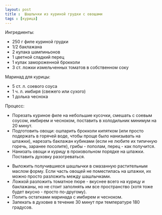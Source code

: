 ```yaml
---
layout: post
title :  Шашлычки из куриной грудки с овощами
tags : [курица]
---
```


Ингредиенты:
- 250 г филе куриной грудки
- 1/2 баклажана
- 2 кулака шампиньонов
- 1 цветной сладкий перец
- 1 кулак замороженной брокколи
- 3 ст. ложки измельченных томатов в собственном соку

Маринад для курицы:

- 5 ст. л. соевого соуса
- 1 ч. л. имбиря (свежего или сухого)
- 1 долька чеснока

Процесс:

- Порезать куриное филе на небольшие кусочки, смешать с соевым соусом, имбирем и чесноком, поставить в холодильник минимум на 20 минут. 
- Подготовить овощи: ошпарить брокколи кипятком (или просто подержать в горячей воде, чтобы проще было нанизывать на шпажки), нарезать баклажан кубиками (если не любите их типичную горечь, заранее посолите), грибы - пополам, перец - как получится. 
- Нанизать овощи и курицу в произвольном порядке на шпажки. Поставить духовку разогреваться. 
* Выложить получившиеся шашлычки в смазанную растительным маслом форму. Если часть овощей не поместилась на шпажки, их можно просто разложить между 
шашлычками.
* Ложкой разложить томатное пюре - вкуснее всего на курицу и баклажаны, но не стоит заполнять им все пространство (хотя тоже будет вкусно - просто по-другому).
* Полить остатками маринада с имбирем и чесноком.
* Запекать в духовке в течение 30 минут при температуре 180 градусов.

